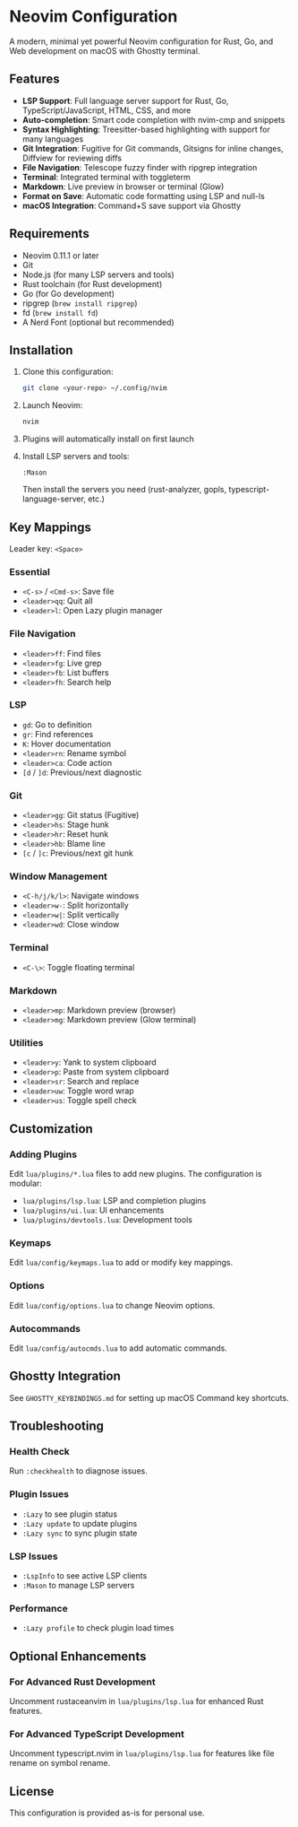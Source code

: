 # Neovim Configuration

A modern, minimal yet powerful Neovim configuration for Rust, Go, and Web development on macOS with Ghostty terminal.

## Features

- **LSP Support**: Full language server support for Rust, Go, TypeScript/JavaScript, HTML, CSS, and more
- **Auto-completion**: Smart code completion with nvim-cmp and snippets
- **Syntax Highlighting**: Treesitter-based highlighting with support for many languages
- **Git Integration**: Fugitive for Git commands, Gitsigns for inline changes, Diffview for reviewing diffs
- **File Navigation**: Telescope fuzzy finder with ripgrep integration
- **Terminal**: Integrated terminal with toggleterm
- **Markdown**: Live preview in browser or terminal (Glow)
- **Format on Save**: Automatic code formatting using LSP and null-ls
- **macOS Integration**: Command+S save support via Ghostty

## Requirements

- Neovim 0.11.1 or later
- Git
- Node.js (for many LSP servers and tools)
- Rust toolchain (for Rust development)
- Go (for Go development)
- ripgrep (`brew install ripgrep`)
- fd (`brew install fd`)
- A Nerd Font (optional but recommended)

## Installation

1. Clone this configuration:
   ```bash
   git clone <your-repo> ~/.config/nvim
   ```

2. Launch Neovim:
   ```bash
   nvim
   ```

3. Plugins will automatically install on first launch

4. Install LSP servers and tools:
   ```vim
   :Mason
   ```
   
   Then install the servers you need (rust-analyzer, gopls, typescript-language-server, etc.)

## Key Mappings

Leader key: `<Space>`

### Essential
- `<C-s>` / `<Cmd-s>`: Save file
- `<leader>qq`: Quit all
- `<leader>l`: Open Lazy plugin manager

### File Navigation
- `<leader>ff`: Find files
- `<leader>fg`: Live grep
- `<leader>fb`: List buffers
- `<leader>fh`: Search help

### LSP
- `gd`: Go to definition
- `gr`: Find references
- `K`: Hover documentation
- `<leader>rn`: Rename symbol
- `<leader>ca`: Code action
- `[d` / `]d`: Previous/next diagnostic

### Git
- `<leader>gg`: Git status (Fugitive)
- `<leader>hs`: Stage hunk
- `<leader>hr`: Reset hunk
- `<leader>hb`: Blame line
- `[c` / `]c`: Previous/next git hunk

### Window Management
- `<C-h/j/k/l>`: Navigate windows
- `<leader>w-`: Split horizontally
- `<leader>w|`: Split vertically
- `<leader>wd`: Close window

### Terminal
- `<C-\>`: Toggle floating terminal

### Markdown
- `<leader>mp`: Markdown preview (browser)
- `<leader>mg`: Markdown preview (Glow terminal)

### Utilities
- `<leader>y`: Yank to system clipboard
- `<leader>p`: Paste from system clipboard
- `<leader>sr`: Search and replace
- `<leader>uw`: Toggle word wrap
- `<leader>us`: Toggle spell check

## Customization

### Adding Plugins
Edit `lua/plugins/*.lua` files to add new plugins. The configuration is modular:
- `lua/plugins/lsp.lua`: LSP and completion plugins
- `lua/plugins/ui.lua`: UI enhancements
- `lua/plugins/devtools.lua`: Development tools

### Keymaps
Edit `lua/config/keymaps.lua` to add or modify key mappings.

### Options
Edit `lua/config/options.lua` to change Neovim options.

### Autocommands
Edit `lua/config/autocmds.lua` to add automatic commands.

## Ghostty Integration

See `GHOSTTY_KEYBINDINGS.md` for setting up macOS Command key shortcuts.

## Troubleshooting

### Health Check
Run `:checkhealth` to diagnose issues.

### Plugin Issues
- `:Lazy` to see plugin status
- `:Lazy update` to update plugins
- `:Lazy sync` to sync plugin state

### LSP Issues
- `:LspInfo` to see active LSP clients
- `:Mason` to manage LSP servers

### Performance
- `:Lazy profile` to check plugin load times

## Optional Enhancements

### For Advanced Rust Development
Uncomment rustaceanvim in `lua/plugins/lsp.lua` for enhanced Rust features.

### For Advanced TypeScript Development
Uncomment typescript.nvim in `lua/plugins/lsp.lua` for features like file rename on symbol rename.

## License

This configuration is provided as-is for personal use.